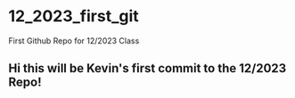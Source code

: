 # 12_2023_first_git
First Github Repo for 12/2023 Class

## Hi this will be Kevin's first commit to the 12/2023 Repo!
